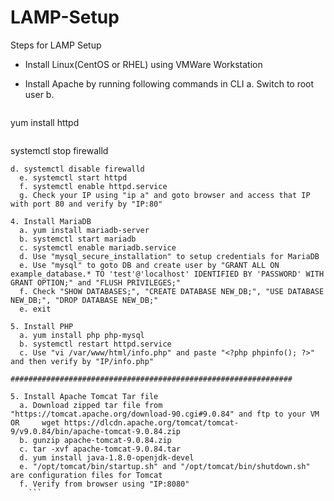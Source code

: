 # LAMP-Setup


Steps for LAMP Setup

- Install Linux(CentOS or RHEL) using VMWare Workstation

- Install Apache by running following commands in CLI
a. Switch to root user
b. 
  ```
yum install httpd
  ```
  ```
systemctl stop firewalld
  ```
 d. systemctl disable firewalld
	e. systemctl start httpd
	f. systemctl enable httpd.service
	g. Check your IP using "ip a" and goto browser and access that IP with port 80 and verify by "IP:80"

4. Install MariaDB
	a. yum install mariadb-server
	b. systemctl start mariadb
	c. systemctl enable mariadb.service
	d. Use "mysql_secure_installation" to setup credentials for MariaDB
	e. Use "mysql" to goto DB and create user by "GRANT ALL ON example_database.* TO 'test'@'localhost' IDENTIFIED BY 'PASSWORD' WITH GRANT OPTION;" and "FLUSH PRIVILEGES;"
	f. Check "SHOW DATABASES;", "CREATE DATABASE NEW_DB;", "USE DATABASE NEW_DB;", "DROP DATABASE NEW_DB;"
	e. exit

5. Install PHP
	a. yum install php php-mysql
	b. systemctl restart httpd.service
	c. Use "vi /var/www/html/info.php" and paste "<?php phpinfo(); ?>" and then verify by "IP/info.php"

###############################################################

5. Install Apache Tomcat Tar file
	a. Download zipped tar file from "https://tomcat.apache.org/download-90.cgi#9.0.84" and ftp to your VM
OR	   wget https://dlcdn.apache.org/tomcat/tomcat-9/v9.0.84/bin/apache-tomcat-9.0.84.zip
	b. gunzip apache-tomcat-9.0.84.zip
	c. tar -xvf apache-tomcat-9.0.84.tar
	d. yum install java-1.8.0-openjdk-devel
	e. "/opt/tomcat/bin/startup.sh" and "/opt/tomcat/bin/shutdown.sh" are configuration files for Tomcat
	f. Verify from browser using "IP:8080"
	  ```
